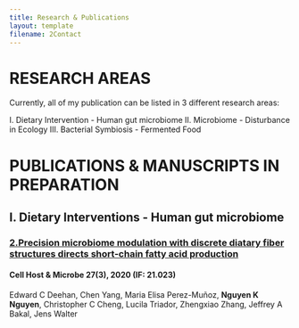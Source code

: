 ```yaml
---
title: Research & Publications
layout: template
filename: 2Contact
--- 
```


# RESEARCH AREAS
Currently, all of my publication can be listed in 3 different research areas: 

I.   Dietary Intervention - Human gut microbiome
II.  Microbiome - Disturbance in Ecology
III. Bacterial Symbiosis - Fermented Food


# PUBLICATIONS & MANUSCRIPTS IN PREPARATION
## I. Dietary Interventions - Human gut microbiome

### [2.Precision microbiome modulation with discrete diatary fiber structures directs short-chain fatty acid production](https://www.cell.com/cell-host-microbe/fulltext/S1931-3128(20)30045-7?_returnURL=https%3A%2F%2Flinkinghub.elsevier.com%2Fretrieve%2Fpii%2FS1931312820300457%3Fshowall%3Dtrue)
#### Cell Host & Microbe 27(3), 2020 (IF: 21.023)
Edward C Deehan, Chen Yang, Maria Elisa Perez-Muñoz, **Nguyen K Nguyen**, Christopher C Cheng, Lucila Triador, Zhengxiao Zhang, Jeffrey A Bakal, Jens Walter




